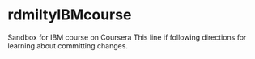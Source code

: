 # rdmiltyIBMcourse
Sandbox for IBM course on Coursera
This line if following directions for learning about committing changes.
